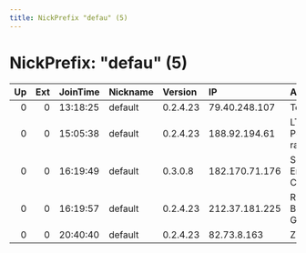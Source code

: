 ```yaml
---
title: NickPrefix "defau" (5)
---
```


# NickPrefix: "defau" (5)

|   Up |   Ext | JoinTime   | Nickname   | Version   | IP             | AS                               | CC   |   ORp |   Dirp | OS      | Contact   |   eFamMembers |
|-----:|------:|:-----------|:-----------|:----------|:---------------|:---------------------------------|:-----|------:|-------:|:--------|:----------|--------------:|
|    0 |     0 | 13:18:25   | default    | 0.2.4.23  | 79.40.248.107  | Telecom Italia                   | it   |   443 |   9030 | Windows | None      |             1 |
|    0 |     0 | 15:05:38   | default    | 0.2.4.23  | 188.92.194.61  | LTD Pokrovsky radiotelefon       | ru   |   443 |   9030 | Windows | None      |             1 |
|    0 |     0 | 16:19:49   | default    | 0.3.0.8   | 182.170.71.176 | So-net Entertainment Corporation | jp   | 49876 |      0 | Windows | None      |             1 |
|    0 |     0 | 16:19:57   | default    | 0.2.4.23  | 212.37.181.225 | RFTkabel Brandenburg GmbH        | de   |   443 |   9030 | Windows | None      |             1 |
|    0 |     0 | 20:40:40   | default    | 0.2.4.23  | 82.73.8.163    | Ziggo                            | nl   |   443 |   9030 | Windows | None      |             1 |
